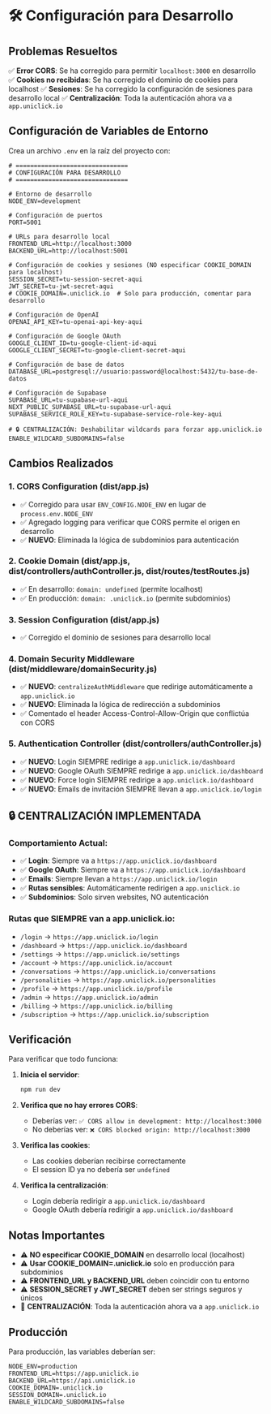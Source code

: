 # 🛠️ Configuración para Desarrollo

## Problemas Resueltos

✅ **Error CORS**: Se ha corregido para permitir `localhost:3000` en desarrollo
✅ **Cookies no recibidas**: Se ha corregido el dominio de cookies para localhost
✅ **Sesiones**: Se ha corregido la configuración de sesiones para desarrollo local
✅ **Centralización**: Toda la autenticación ahora va a `app.uniclick.io`

## Configuración de Variables de Entorno

Crea un archivo `.env` en la raíz del proyecto con:

```env
# ===============================
# CONFIGURACIÓN PARA DESARROLLO
# ===============================

# Entorno de desarrollo
NODE_ENV=development

# Configuración de puertos
PORT=5001

# URLs para desarrollo local
FRONTEND_URL=http://localhost:3000
BACKEND_URL=http://localhost:5001

# Configuración de cookies y sesiones (NO especificar COOKIE_DOMAIN para localhost)
SESSION_SECRET=tu-session-secret-aqui
JWT_SECRET=tu-jwt-secret-aqui
# COOKIE_DOMAIN=.uniclick.io  # Solo para producción, comentar para desarrollo

# Configuración de OpenAI
OPENAI_API_KEY=tu-openai-api-key-aqui

# Configuración de Google OAuth
GOOGLE_CLIENT_ID=tu-google-client-id-aqui
GOOGLE_CLIENT_SECRET=tu-google-client-secret-aqui

# Configuración de base de datos
DATABASE_URL=postgresql://usuario:password@localhost:5432/tu-base-de-datos

# Configuración de Supabase
SUPABASE_URL=tu-supabase-url-aqui
NEXT_PUBLIC_SUPABASE_URL=tu-supabase-url-aqui
SUPABASE_SERVICE_ROLE_KEY=tu-supabase-service-role-key-aqui

# 🔒 CENTRALIZACIÓN: Deshabilitar wildcards para forzar app.uniclick.io
ENABLE_WILDCARD_SUBDOMAINS=false
```

## Cambios Realizados

### 1. CORS Configuration (dist/app.js)
- ✅ Corregido para usar `ENV_CONFIG.NODE_ENV` en lugar de `process.env.NODE_ENV`
- ✅ Agregado logging para verificar que CORS permite el origen en desarrollo
- ✅ **NUEVO**: Eliminada la lógica de subdominios para autenticación

### 2. Cookie Domain (dist/app.js, dist/controllers/authController.js, dist/routes/testRoutes.js)
- ✅ En desarrollo: `domain: undefined` (permite localhost)
- ✅ En producción: `domain: .uniclick.io` (permite subdominios)

### 3. Session Configuration (dist/app.js)
- ✅ Corregido el dominio de sesiones para desarrollo local

### 4. Domain Security Middleware (dist/middleware/domainSecurity.js)
- ✅ **NUEVO**: `centralizeAuthMiddleware` que redirige automáticamente a `app.uniclick.io`
- ✅ **NUEVO**: Eliminada la lógica de redirección a subdominios
- ✅ Comentado el header Access-Control-Allow-Origin que conflictúa con CORS

### 5. Authentication Controller (dist/controllers/authController.js)
- ✅ **NUEVO**: Login SIEMPRE redirige a `app.uniclick.io/dashboard`
- ✅ **NUEVO**: Google OAuth SIEMPRE redirige a `app.uniclick.io/dashboard`
- ✅ **NUEVO**: Force login SIEMPRE redirige a `app.uniclick.io/dashboard`
- ✅ **NUEVO**: Emails de invitación SIEMPRE llevan a `app.uniclick.io/login`

## 🔒 **CENTRALIZACIÓN IMPLEMENTADA**

### **Comportamiento Actual:**
- ✅ **Login**: Siempre va a `https://app.uniclick.io/dashboard`
- ✅ **Google OAuth**: Siempre va a `https://app.uniclick.io/dashboard`
- ✅ **Emails**: Siempre llevan a `https://app.uniclick.io/login`
- ✅ **Rutas sensibles**: Automáticamente redirigen a `app.uniclick.io`
- ✅ **Subdominios**: Solo sirven websites, NO autenticación

### **Rutas que SIEMPRE van a app.uniclick.io:**
- `/login` → `https://app.uniclick.io/login`
- `/dashboard` → `https://app.uniclick.io/dashboard`
- `/settings` → `https://app.uniclick.io/settings`
- `/account` → `https://app.uniclick.io/account`
- `/conversations` → `https://app.uniclick.io/conversations`
- `/personalities` → `https://app.uniclick.io/personalities`
- `/profile` → `https://app.uniclick.io/profile`
- `/admin` → `https://app.uniclick.io/admin`
- `/billing` → `https://app.uniclick.io/billing`
- `/subscription` → `https://app.uniclick.io/subscription`

## Verificación

Para verificar que todo funciona:

1. **Inicia el servidor**:
   ```bash
   npm run dev
   ```

2. **Verifica que no hay errores CORS**:
   - Deberías ver: `✅ CORS allow in development: http://localhost:3000`
   - No deberías ver: `❌ CORS blocked origin: http://localhost:3000`

3. **Verifica las cookies**:
   - Las cookies deberían recibirse correctamente
   - El session ID ya no debería ser `undefined`

4. **Verifica la centralización**:
   - Login debería redirigir a `app.uniclick.io/dashboard`
   - Google OAuth debería redirigir a `app.uniclick.io/dashboard`

## Notas Importantes

- ⚠️ **NO especificar COOKIE_DOMAIN** en desarrollo local (localhost)
- ⚠️ **Usar COOKIE_DOMAIN=.uniclick.io** solo en producción para subdominios
- ⚠️ **FRONTEND_URL y BACKEND_URL** deben coincidir con tu entorno
- ⚠️ **SESSION_SECRET y JWT_SECRET** deben ser strings seguros y únicos
- 🎯 **CENTRALIZACIÓN**: Toda la autenticación ahora va a `app.uniclick.io`

## Producción

Para producción, las variables deberían ser:
```env
NODE_ENV=production
FRONTEND_URL=https://app.uniclick.io
BACKEND_URL=https://api.uniclick.io
COOKIE_DOMAIN=.uniclick.io
SESSION_DOMAIN=.uniclick.io
ENABLE_WILDCARD_SUBDOMAINS=false
``` 